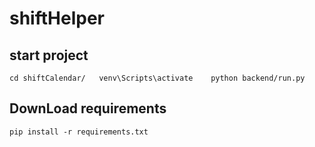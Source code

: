 # shiftHelper
## start project
  ```cd shiftCalendar/   venv\Scripts\activate    python backend/run.py```

## DownLoad requirements
  ```pip install -r requirements.txt```
